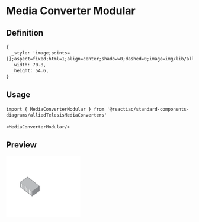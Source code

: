 # Media Converter Modular

## Definition

```
{
  _style: 'image;points=[];aspect=fixed;html=1;align=center;shadow=0;dashed=0;image=img/lib/allied_telesis/media_converters/Media_Converter_Modular.svg;strokeColor=none;',
  _width: 70.8,
  _height: 54.6,
}
```

## Usage

```
import { MediaConverterModular } from '@reactiac/standard-components-diagrams/alliedTelesisMediaConverters'

<MediaConverterModular/>
```

## Preview

<img src="./media-converter-modular.png" width="200"/>

